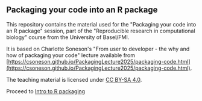 ## Packaging your code into an R package

This repository contains the material used for the "Packaging your code into an R package" session, part of the
"Reproducible research in computational biology" course from the University of
Basel/FMI.

It is based on Charlotte Soneson's "From user to developer - the why and how of packaging your code"
lecture available from [https://csoneson.github.io/PackagingLecture2025/packaging-code.html](https://csoneson.github.io/PackagingLecture2025/packaging-code.html).

The teaching material is licensed under [CC BY-SA 4.0](https://creativecommons.org/licenses/by-sa/4.0/).

Proceed to [Intro to R packaging](https://mbstadler.github.io/IntroToRpackages/IntroToRpackages.html)
